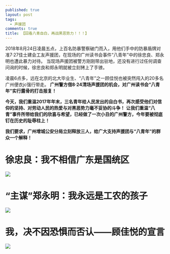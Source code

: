 ```yaml
---
published: true
layout: post
tags:
  - 声援团
comments: true
title: 【回看八青自白，再战黑恶势力！！！】
---
```


2018年8月24日凌晨五点，上百名防暴警察破门而入，用他们手中的防暴盾牌对准7·27佳士建会工友声援团，在现场的广州读书会事件“八青年”中的徐忠良、郑永明也遭此暴力对待。
当现场声援团被警方刚刚带出驻地，还没有进行过任何调查问询的时候，徐忠良和郑永明就被立刻铐上了手镣。

凌晨6点多，远在北京的北大毕业生、“八青年”之一顾佳悦也被突然闯入的20多名广州便衣jc强行带走。
**广州警方借8·24清场声援团的机会，对广州读书会“八青年”实行露骨的打击报复！**

**今天，我们重温2017年年末，三名青年给人民发出的自白书，再次感受他们对信仰的坚持、对劳动人民的热爱与对黑恶势力毫不妥协的斗争！**
**让我们重温“八青”事件所带给我们的欣喜与希望，已经做了一次小丑的广州警方，今年要被彻底钉在历史的耻辱柱上！**

**我们要求，广州增城公安分局立刻释放三人，给广大支持声援团与“八青年”的群众一个解释！**

# 徐忠良：我不相信广东是国统区

![](https://ae01.alicdn.com/kf/HTB1FKQruH3nBKNjSZFM761USFXae.png)

# “主谋”郑永明：我永远是工农的孩子

![](https://ww3.sinaimg.cn/large/005YhI8igy1fuu0qnwx8ej30k0amkb29)

# 我，决不因恐惧而否认——顾佳悦的宣言

![](https://ae01.alicdn.com/kf/HTB1FKQruH3nBKNjSZFM761USFXae.png)
